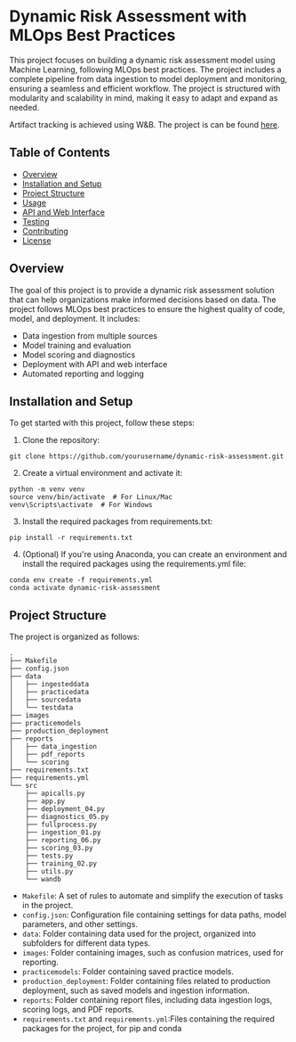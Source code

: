 # Dynamic Risk Assessment with MLOps Best Practices

This project focuses on building a dynamic risk assessment model using Machine Learning, following MLOps best practices. The project includes a complete pipeline from data ingestion to model deployment and monitoring, ensuring a seamless and efficient workflow. The project is structured with modularity and scalability in mind, making it easy to adapt and expand as needed.

Artifact tracking is achieved using W&B. The project is can be found [here](https://wandb.ai/christonikos/dynamic_risk_assesment).

## Table of Contents

- [Overview](#overview)
- [Installation and Setup](#installation-and-setup)
- [Project Structure](#project-structure)
- [Usage](#usage)
- [API and Web Interface](#api-and-web-interface)
- [Testing](#testing)
- [Contributing](#contributing)
- [License](#license)

## Overview

The goal of this project is to provide a dynamic risk assessment solution that can help organizations make informed decisions based on data. The project follows MLOps best practices to ensure the highest quality of code, model, and deployment. It includes:

- Data ingestion from multiple sources
- Model training and evaluation
- Model scoring and diagnostics
- Deployment with API and web interface
- Automated reporting and logging

## Installation and Setup

To get started with this project, follow these steps:

1. Clone the repository:
```
git clone https://github.com/yourusername/dynamic-risk-assessment.git
```

2. Create a virtual environment and activate it:

```
python -m venv venv
source venv/bin/activate  # For Linux/Mac
venv\Scripts\activate  # For Windows
```
3. Install the required packages from requirements.txt:

```
pip install -r requirements.txt
```
4. (Optional) If you're using Anaconda, you can create an environment and install the required packages using the requirements.yml file:
```
conda env create -f requirements.yml
conda activate dynamic-risk-assessment
```


## Project Structure

The project is organized as follows:
```
.
├── Makefile
├── config.json
├── data
│   ├── ingesteddata
│   ├── practicedata
│   ├── sourcedata
│   └── testdata
├── images
├── practicemodels
├── production_deployment
├── reports
│   ├── data_ingestion
│   ├── pdf_reports
│   └── scoring
├── requirements.txt
├── requirements.yml
└── src
    ├── apicalls.py
    ├── app.py
    ├── deployment_04.py
    ├── diagnostics_05.py
    ├── fullprocess.py
    ├── ingestion_01.py
    ├── reporting_06.py
    ├── scoring_03.py
    ├── tests.py
    ├── training_02.py
    ├── utils.py
    └── wandb
```


- `Makefile`: A set of rules to automate and simplify the execution of tasks in the project.
- `config.json`: Configuration file containing settings for data paths, model parameters, and other settings.
- `data`: Folder containing data used for the project, organized into subfolders for different data types.
- `images`: Folder containing images, such as confusion matrices, used for reporting.
- `practicemodels`: Folder containing saved practice models.
- `production_deployment`: Folder containing files related to production deployment, such as saved models and ingestion information.
- `reports`: Folder containing report files, including data ingestion logs, scoring logs, and PDF reports.
- `requirements.txt` and `requirements.yml`:Files containing the required packages for the project, for pip and conda
